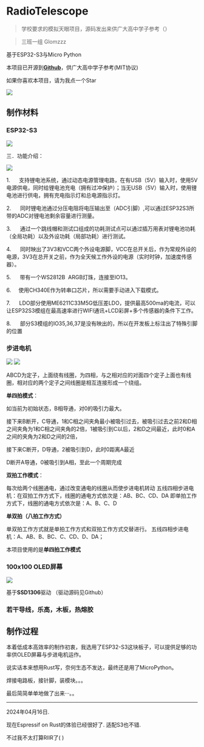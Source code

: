 # RadioTelescope

> 学校要求的模拟天眼项目，源码发出来供广大高中学子参考（）

> 三班一组 Glomzzz

基于ESP32-S3与Micro Python

本项目已开源到[**Github**](https://github.com/Glomzzz/RadioTelescope)，供广大高中学子参考(MIT协议)

如果你喜欢本项目，请为我点一个Star

![](./assets/done.jpg)

## 制作材料

### ESP32-S3

![](./assets/s3.jpg)

三．功能介绍：

 ![](./assets/s3_2.png)

1.      支持锂电池系统，通过动态电源管理电路，在有USB（5V）输入时，使用5V电源供电，同时给锂电池充电（拥有过冲保护）；当无USB（5V）输入时，使用锂电池进行供电，拥有充电指示灯和总电源指示灯。

2.      同时锂电池通过分压电阻将电压输出至（ADC引脚）,可以通过ESP32S3所带的ADC对锂电池剩余容量进行测量。

3.      通过一个跳线帽和测试口组成的功耗测试点可以通过插万用表对锂电池功耗（全局功耗）以及外设功耗（局部功耗）进行测试。

4.      同时映出了3V3和VCC两个外设电源脚，VCC在总开关后，作为常规外设的电源，3V3在总开关之前，作为全天候工作外设的电源（实时时钟，加速度传感器）。

5.      带有一个WS2812B  ARGB灯珠，连接至IO13。

6.     使用CH340E作为转串口芯片，所以需要手动进入下载模式。

7.      LDO部分使用ME6211C33M5G低压差LDO，提供最高500ma的电流，可以让ESP32S3模组在最高速率进行WIFI通讯+LCD彩屏+多个传感器的条件下工作。

8.      部分S3模组的IO35,36,37是没有映出的，所以在开发板上标注出了特殊引脚的位置

### 步进电机

![](./assets/28BYJ48_1.png) ![](./assets/28BYJ48_2.png)

ABCD为定子，上面绕有线圈，为四相，与之相对应的对面四个定子上面也有线圈，相对应的两个定子之间线圈是相互连接形成一个绕组。

**单四拍模式**：

如当前为初始状态，B相导通，对0的吸引力最大。

接下来B断开，C导通，1和C相之间夹角最小被吸引过去，被吸引过去之前2和D相之间夹角为1和C相之间夹角的2倍，1被吸引到C以后，2和D之间最近，此时0和A之间的夹角为2和D之间的2倍，

接下来C断开，D导通，2被吸引到D，此时0距离A最近

D断开A导通，0被吸引到A相，至此一个周期完成

**双拍工作模式**：

每次给两个线圈通电，通过改变通电的线圈从而使步进电机转动 五线四相步进电机：在双拍工作方式下，线圈的通电方式依次是：AB、BC、CD、DA 即单拍工作方式下，线圈的通电方式依次是：A、B、C、D

**单双拍（八拍工作方式）**

单双拍工作方式就是单拍工作方式和双拍工作方式交替进行。 五线四相步进电机：A、AB、B、BC、C、CD、D、DA；

本项目使用的是**单四拍工作模式**

### 100x100 OLED屏幕
![](./assets/1306.png)

基于**SSD1306**驱动 （驱动源码见Github）

### 若干导线，乐高，木板，热熔胶

## 制作过程

本着低成本高效率的制作初衷，我选用了ESP32-S3这块板子，可以提供足够的功率供OLED屏幕与步进电机运作。

说实话本来想用Rust写，奈何生态不发达，最终还是用了MicroPython。

焊接电路板，接针脚，装模块。。。

最后简简单单地做了出来···。。

---

2024年04月16日.

现在Espressif on Rust的体验已经很好了. 适配S3也不错.

不过我不太打算RIIR了( )